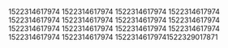 1522314617974
1522314617974
1522314617974
1522314617974
1522314617974
1522314617974
1522314617974
1522314617974
1522314617974
1522314617974
1522314617974
1522314617974
1522314617974
1522314617974
15223146179741522329017871